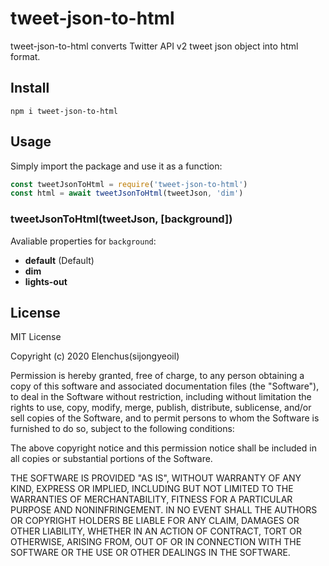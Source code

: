 # tweet-json-to-html

tweet-json-to-html converts Twitter API v2 tweet json object into html format.

## Install

```
npm i tweet-json-to-html
```

## Usage

Simply import the package and use it as a function:

```javascript
const tweetJsonToHtml = require('tweet-json-to-html')
const html = await tweetJsonToHtml(tweetJson, 'dim')
```

### tweetJsonToHtml(tweetJson, [background])

Avaliable properties for `background`:

- **default** (Default)
- **dim**
- **lights-out**

## License

MIT License

Copyright (c) 2020 Elenchus(sijongyeoil)

Permission is hereby granted, free of charge, to any person obtaining a copy
of this software and associated documentation files (the "Software"), to deal
in the Software without restriction, including without limitation the rights
to use, copy, modify, merge, publish, distribute, sublicense, and/or sell
copies of the Software, and to permit persons to whom the Software is
furnished to do so, subject to the following conditions:

The above copyright notice and this permission notice shall be included in all
copies or substantial portions of the Software.

THE SOFTWARE IS PROVIDED "AS IS", WITHOUT WARRANTY OF ANY KIND, EXPRESS OR
IMPLIED, INCLUDING BUT NOT LIMITED TO THE WARRANTIES OF MERCHANTABILITY,
FITNESS FOR A PARTICULAR PURPOSE AND NONINFRINGEMENT. IN NO EVENT SHALL THE
AUTHORS OR COPYRIGHT HOLDERS BE LIABLE FOR ANY CLAIM, DAMAGES OR OTHER
LIABILITY, WHETHER IN AN ACTION OF CONTRACT, TORT OR OTHERWISE, ARISING FROM,
OUT OF OR IN CONNECTION WITH THE SOFTWARE OR THE USE OR OTHER DEALINGS IN THE
SOFTWARE.
